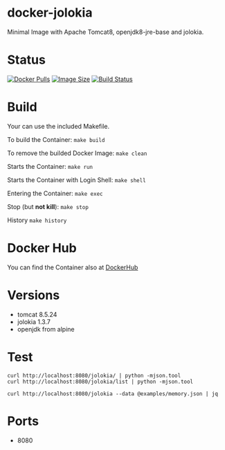 docker-jolokia
==============

Minimal Image with Apache Tomcat8, openjdk8-jre-base and jolokia.

# Status

[![Docker Pulls](https://img.shields.io/docker/pulls/bodsch/docker-jolokia.svg?branch)][hub]
[![Image Size](https://images.microbadger.com/badges/image/bodsch/docker-jolokia.svg?branch)][microbadger]
[![Build Status](https://travis-ci.org/bodsch/docker-jolokia.svg?branch)][travis]

[hub]: https://hub.docker.com/r/bodsch/docker-jolokia/
[microbadger]: https://microbadger.com/images/bodsch/docker-jolokia
[travis]: https://travis-ci.org/bodsch/docker-jolokia

# Build

Your can use the included Makefile.

To build the Container: `make build`

To remove the builded Docker Image: `make clean`

Starts the Container: `make run`

Starts the Container with Login Shell: `make shell`

Entering the Container: `make exec`

Stop (but **not kill**): `make stop`

History `make history`


# Docker Hub

You can find the Container also at  [DockerHub](https://hub.docker.com/r/bodsch/docker-jolokia/)


# Versions

 - tomcat 8.5.24
 - jolokia 1.3.7
 - openjdk from alpine


# Test

    curl http://localhost:8080/jolokia/ | python -mjson.tool
    curl http://localhost:8080/jolokia/list | python -mjson.tool

    curl http://localhost:8080/jolokia --data @examples/memory.json | jq


# Ports

* 8080

